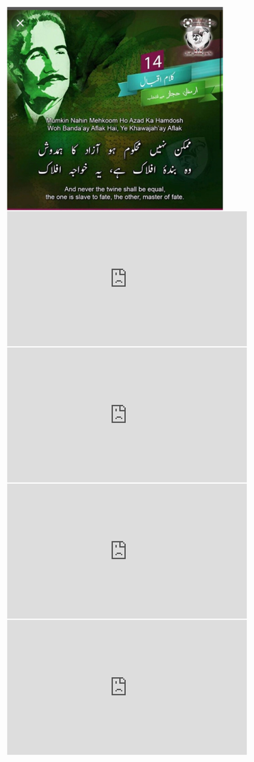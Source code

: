 <img src="images/humdosh.jpeg">

<iframe width="560" height="315" src="https://www.youtube.com/embed/p9DPGHVZ-YU" title="Session #4" frameborder="0" allow="accelerometer; autoplay; clipboard-write; encrypted-media; gyroscope; picture-in-picture" allowfullscreen></iframe>

<iframe width="560" height="315" src="https://www.youtube.com/embed/71A2pbJh834" title="Session #3" frameborder="0" allow="accelerometer; autoplay; clipboard-write; encrypted-media; gyroscope; picture-in-picture" allowfullscreen></iframe>

<iframe width="560" height="315" src="https://www.youtube.com/embed/G4fH-ran6Mw" title="Session #2" frameborder="0" allow="accelerometer; autoplay; clipboard-write; encrypted-media; gyroscope; picture-in-picture" allowfullscreen></iframe>

<iframe width="560" height="315" src="https://www.youtube.com/embed/4gnY0ViDNKo" title="Session #1" frameborder="0" allow="accelerometer; autoplay; clipboard-write; encrypted-media; gyroscope; picture-in-picture" allowfullscreen></iframe>



